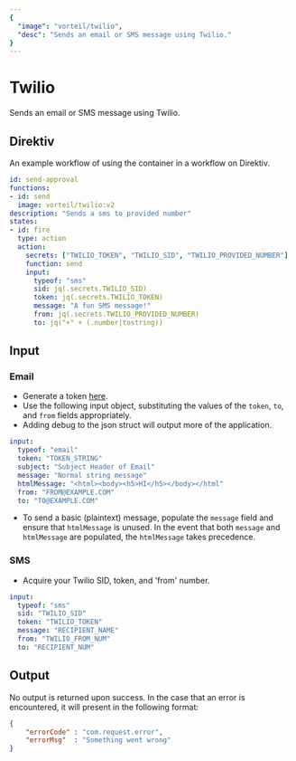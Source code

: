 ```yaml
---
{
  "image": "vorteil/twilio",
  "desc": "Sends an email or SMS message using Twilio."
}
---
```


# Twilio
Sends an email or SMS message using Twilio.

## Direktiv
An example workflow of using the container in a workflow on Direktiv.


```yaml
id: send-approval
functions:
- id: send
  image: vorteil/twilio:v2
description: "Sends a sms to provided number" 
states:
- id: fire
  type: action
  action:
    secrets: ["TWILIO_TOKEN", "TWILIO_SID", "TWILIO_PROVIDED_NUMBER"]
    function: send
    input:
      typeof: "sms"
      sid: jq(.secrets.TWILIO_SID)
      token: jq(.secrets.TWILIO_TOKEN)
      message: "A fun SMS message!"
      from: jq(.secrets.TWILIO_PROVIDED_NUMBER)
      to: jq("+" + (.number|tostring))
```

## Input

### Email

- Generate a token [here](https://app.sendgrid.com/settings/api_keys).
- Use the following input object, substituting the values of the `token`, `to`, and `from` fields appropriately.
- Adding debug to the json struct will output more of the application.
```yaml
input:
  typeof: "email"
  token: "TOKEN_STRING"
  subject: "Subject Header of Email"
  message: "Normal string message"
  htmlMessage: "<html><body><h5>HI</h5></body></html"
  from: "FROM@EXAMPLE.COM"
  to: "TO@EXAMPLE.COM"   
```

- To send a basic (plaintext) message, populate the `message` field and ensure that `htmlMessage` is unused. In the event that both `message` and `htmlMessage` are populated, the `htmlMessage` takes precedence. 

### SMS

- Acquire your Twilio SID, token, and 'from' number.

```yaml
input:
  typeof: "sms"
  sid: "TWILIO_SID"
  token: "TWILIO_TOKEN"
  message: "RECIPIENT_NAME"
  from: "TWILIO_FROM_NUM"
  to: "RECIPIENT_NUM"
```

## Output

No output is returned upon success.
In the case that an error is encountered, it will present in the following format:

```json
{
    "errorCode" : "com.request.error",
    "errorMsg"  : "Something went wrong"
}
```
